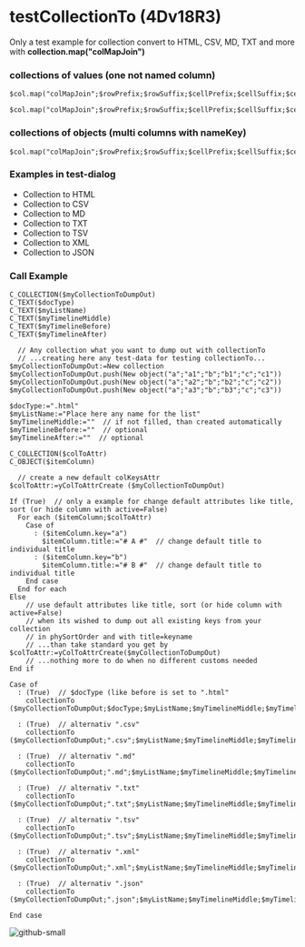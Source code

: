 # testCollectionTo (4Dv18R3)
Only a test example for collection convert to HTML, CSV, MD, TXT and more with **collection.map("colMapJoin")**

### collections of values (one not named column)
```
$col.map("colMapJoin";$rowPrefix;$rowSuffix;$cellPrefix;$cellSuffix;$cellSeparator;$colReplace)
```
```
$col.map("colMapJoin";$rowPrefix;$rowSuffix;$cellPrefix;$cellSuffix;$cellSeparator)
```

### collections of objects (multi columns with nameKey)
```
$col.map("colMapJoin";$rowPrefix;$rowSuffix;$cellPrefix;$cellSuffix;$cellSeparator;$colReplace;$colKeys)
```

### Examples in test-dialog
- Collection to HTML
- Collection to CSV
- Collection to MD
- Collection to TXT
- Collection to TSV
- Collection to XML
- Collection to JSON

### Call Example
```
C_COLLECTION($myCollectionToDumpOut)
C_TEXT($docType)
C_TEXT($myListName)
C_TEXT($myTimelineMiddle)
C_TEXT($myTimelineBefore)
C_TEXT($myTimelineAfter)

  // Any collection what you want to dump out with collectionTo
  // ...creating here any test-data for testing collectionTo...
$myCollectionToDumpOut:=New collection
$myCollectionToDumpOut.push(New object("a";"a1";"b";"b1";"c";"c1"))
$myCollectionToDumpOut.push(New object("a";"a2";"b";"b2";"c";"c2"))
$myCollectionToDumpOut.push(New object("a";"a3";"b";"b3";"c";"c3"))

$docType:=".html"
$myListName:="Place here any name for the list"
$myTimelineMiddle:=""  // if not filled, than created automatically
$myTimelineBefore:=""  // optional
$myTimelineAfter:=""  // optional

C_COLLECTION($colToAttr)
C_OBJECT($itemColumn)

  // create a new default colKeysAttr
$colToAttr:=yColToAttrCreate ($myCollectionToDumpOut)

If (True)  // only a example for change default attributes like title, sort (or hide column with active=False)
  For each ($itemColumn;$colToAttr)
    Case of 
      : ($itemColumn.key="a")
        $itemColumn.title:="# A #"  // change default title to individual title
      : ($itemColumn.key="b")
        $itemColumn.title:="# B #"  // change default title to individual title
    End case 
  End for each 
Else 
    // use default attributes like title, sort (or hide column with active=False)
    // when its wished to dump out all existing keys from your collection
    // in phySortOrder and with title=keyname
    // ...than take standard you get by $colToAttr:=yColToAttrCreate($myCollectionToDumpOut)
    // ...nothing more to do when no different customs needed
End if 

Case of 
  : (True)  // $docType (like before is set to ".html"
    collectionTo ($myCollectionToDumpOut;$docType;$myListName;$myTimelineMiddle;$myTimelineBefore;$myTimelineAfter;$colToAttr)
    
  : (True)  // alternativ ".csv"
    collectionTo ($myCollectionToDumpOut;".csv";$myListName;$myTimelineMiddle;$myTimelineBefore;$myTimelineAfter;$colToAttr)
    
  : (True)  // alternativ ".md"
    collectionTo ($myCollectionToDumpOut;".md";$myListName;$myTimelineMiddle;$myTimelineBefore;$myTimelineAfter;$colToAttr)
    
  : (True)  // alternativ ".txt"
    collectionTo ($myCollectionToDumpOut;".txt";$myListName;$myTimelineMiddle;$myTimelineBefore;$myTimelineAfter;$colToAttr)
    
  : (True)  // alternativ ".tsv"
    collectionTo ($myCollectionToDumpOut;".tsv";$myListName;$myTimelineMiddle;$myTimelineBefore;$myTimelineAfter;$colToAttr)
    
  : (True)  // alternativ ".xml"
    collectionTo ($myCollectionToDumpOut;".xml";$myListName;$myTimelineMiddle;$myTimelineBefore;$myTimelineAfter;$colToAttr)
    
  : (True)  // alternativ ".json"
    collectionTo ($myCollectionToDumpOut;".json";$myListName;$myTimelineMiddle;$myTimelineBefore;$myTimelineAfter;$colToAttr)
    
End case
```

![github-small](https://user-images.githubusercontent.com/65073460/82457013-39efdb00-9ab5-11ea-8e59-b179a933102b.png)
